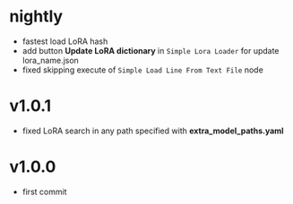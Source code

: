 # nightly
- fastest load LoRA hash
- add button **Update LoRA dictionary** in `Simple Lora Loader` for update lora_name.json
- fixed skipping execute of `Simple Load Line From Text File` node
# v1.0.1
- fixed LoRA search in any path specified with **extra_model_paths.yaml**
# v1.0.0
- first commit
